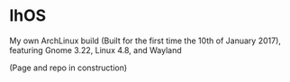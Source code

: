 # lhOS
My own ArchLinux build (Built for the first time the 10th of January 2017), featuring Gnome 3.22, Linux 4.8, and Wayland

(Page and repo in construction)
